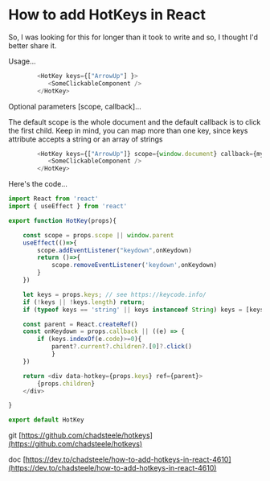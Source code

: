 # How to add HotKeys in React
So, I was looking for this for longer than it took to write and so, I thought I'd better share it.

Usage...

```javascript
        <HotKey keys={["ArrowUp"] }>
           <SomeClickableComponent />
        </HotKey>
```

Optional parameters [scope, callback]...

The default scope is the whole document and the default callback is to click the first child.  Keep in mind, you can map more than one key, since keys attribute accepts a string or an array of strings

```javascript
        <HotKey keys={["ArrowUp"]} scope={window.document} callback={myfunc}>
           <SomeClickableComponent />
        </HotKey>
```

Here's the code...

```javascript
import React from 'react'
import { useEffect } from 'react'

export function HotKey(props){

    const scope = props.scope || window.parent
    useEffect(()=>{
        scope.addEventListener("keydown",onKeydown)
        return ()=>{
            scope.removeEventListener('keydown',onKeydown)
        }
    })

    let keys = props.keys; // see https://keycode.info/
    if (!keys || !keys.length) return;
    if (typeof keys == 'string' || keys instanceof String) keys = [keys]

    const parent = React.createRef()
    const onKeydown = props.callback || ((e) => {
        if (keys.indexOf(e.code)>=0){
            parent?.current?.children?.[0]?.click()
            }      
    })

    return <div data-hotkey={props.keys} ref={parent}>
        {props.children}
    </div>

}

export default HotKey
```

git [https://github.com/chadsteele/hotkeys](https://github.com/chadsteele/hotkeys)

doc [https://dev.to/chadsteele/how-to-add-hotkeys-in-react-4610](https://dev.to/chadsteele/how-to-add-hotkeys-in-react-4610)
